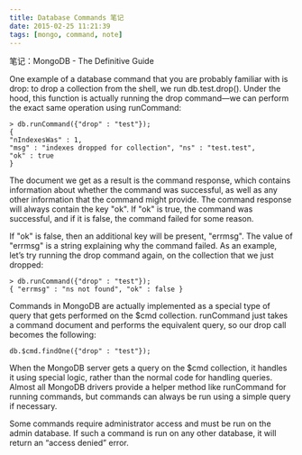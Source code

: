 ```yaml
---
title: Database Commands 笔记
date: 2015-02-25 11:21:39
tags: [mongo, command, note]
---
```


笔记：MongoDB - The Definitive Guide

One example of a database command that you are probably familiar with is drop: to drop a collection from the shell, we run db.test.drop(). Under the hood, this function is actually running the drop command—we can perform the exact same operation using runCommand:

<!--more-->

```
> db.runCommand({"drop" : "test"});
{
"nIndexesWas" : 1,
"msg" : "indexes dropped for collection", "ns" : "test.test",
"ok" : true
}
```

The document we get as a result is the command response, which contains information about whether the command was successful, as well as any other information that the command might provide. The command response will always contain the key "ok". If "ok" is true, the command was successful, and if it is false, the command failed for some reason.

If "ok" is false, then an additional key will be present, "errmsg". The value of "errmsg" is a string explaining why the command failed. As an example, let’s try running the drop command again, on the collection that we just dropped:

```
> db.runCommand({"drop" : "test"});
{ "errmsg" : "ns not found", "ok" : false }
```

Commands in MongoDB are actually implemented as a special type of query that gets performed on the $cmd collection. runCommand just takes a command document and performs the equivalent query, so our drop call becomes the following:

```
db.$cmd.findOne({"drop" : "test"});
```

When the MongoDB server gets a query on the $cmd collection, it handles it using special logic, rather than the normal code for handling queries. Almost all MongoDB drivers provide a helper method like runCommand for running commands, but commands can always be run using a simple query if necessary.

Some commands require administrator access and must be run on the admin database. If such a command is run on any other database, it will return an “access denied” error.
